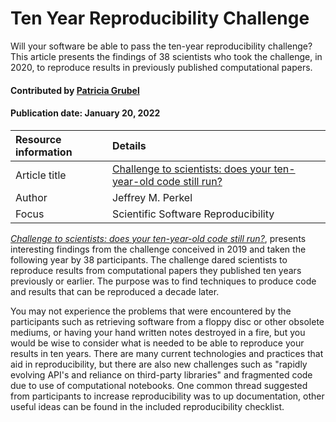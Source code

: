 # Ten Year Reproducibility Challenge 
<!-- deck text start -->
Will your software be able to pass the ten-year reproducibility challenge? This article presents the findings of 38 scientists who took the challenge, in 2020, to reproduce results in previously published computational papers. 

<!-- deck text end --> 

#### Contributed by [Patricia Grubel](https://github.com/pagrubel "Patricia Grubel")
#### Publication date: January 20, 2022

Resource information | Details 
:--- | :--- 
Article title  | [Challenge to scientists: does your ten-year-old code still run?](https://doi.org/10.1038/d41586-020-02462-7)
Author | Jeffrey M. Perkel 
Focus | Scientific Software Reproducibility 

*[Challenge to scientists: does your ten-year-old code still
run?](https://doi.org/10.1038/d41586-020-02462-7)*, presents interesting
findings from the challenge conceived in 2019 and taken the following year
by 38 participants.
The challenge dared scientists to reproduce results from computational
papers they published ten years previously or earlier. The purpose was to find
techniques to produce code and results that can be reproduced a decade later.

You may not experience the problems that were encountered by the participants
such as retrieving software from a floppy disc or other obsolete mediums, or
having your hand written notes destroyed in a fire, but you would be wise to
consider what is needed to be able to reproduce your results in ten years.
There are many current technologies and practices that aid in reproducibility,
but there are also new challenges such as "rapidly evolving API's and reliance
on third-party libraries" and fragmented code due to use of computational
notebooks.  One common thread suggested from participants to increase
reproducibility was to up documentation, other useful ideas can be
found in the included reproducibility checklist.

<!-- 
Publish: yes 
Categories: Planning, Development, Reliability
Topics: Reproducibility, Software Engineering, Revision Control, Documentation

-->
